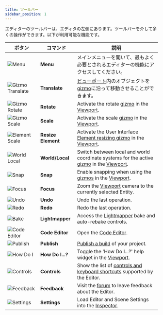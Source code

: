 ```yaml
---
title: ツールバー
sidebar_position: 1
---
```


エディターのツールバーは、エディタの左側にあります。ツールバーを介して多くの操作ができます。以下が利用可能な機能です。

| ボタン | コマンド | 説明 |
| ------ | ------- | ----------- |
| ![Menu](/images/user-manual/editor/toolbar/menu.png) | **Menu** | メインメニューを開いて、最もよく必要とされるエディターの機能にアクセスしてください。 |
| ![Gizmo Translate](/images/user-manual/editor/toolbar/translate.png) | **Translate** | [ビューポート](viewport.md)内のオブジェクトを[gizmo](viewport.md#gizmos)に沿って移動させることができます。 |
| ![Gizmo Rotate](/images/user-manual/editor/toolbar/rotate.png) | **Rotate** | Activate the rotate [gizmo](viewport.md#gizmos) in the [Viewport](viewport.md). |
| ![Gizmo Scale](/images/user-manual/editor/toolbar/scale.png) | **Scale** | Activate the scale [gizmo](viewport.md#gizmos) in the [Viewport](viewport.md). |
| ![Element Scale](/images/user-manual/editor/toolbar/resize-element.png) | **Resize Element** | Activate the User Interface [Element resizing gizmo](../user-interface/elements.md#element-resizing) in the [Viewport](viewport.md).  |
| ![World Local](/images/user-manual/editor/toolbar/world-local.png) | **World/Local** | Switch between local and world coordinate systems for the active [gizmo](viewport.md#gizmos) in the [Viewport](viewport.md). |
| ![Snap](/images/user-manual/editor/toolbar/snap.png) | **Snap** | Enable snapping when using the [gizmos](viewport.md#gizmos) in the [Viewport](viewport.md). |
| ![Focus](/images/user-manual/editor/toolbar/focus.png) | **Focus** | Zoom the [Viewport](viewport.md) camera to the currently selected Entity. |
| ![Undo](/images/user-manual/editor/toolbar/undo.png) | **Undo** | Undo the last operation. |
| ![Redo](/images/user-manual/editor/toolbar/redo.png) | **Redo** | Redo the last operation. |
| ![Bake](/images/user-manual/editor/toolbar/lightmapper.png) | **Lightmapper** | Access the [Lightmapper](../graphics/lighting/runtime-lightmaps.md) bake and auto-rebake controls. |
| ![Code Editor](/images/user-manual/editor/toolbar/code-editor.png) | **Code Editor** | Open the [Code Editor](../scripting/code-editor.md). |
| ![Publish](/images/user-manual/editor/toolbar/publish.png) | **Publish** | [Publish a build](../publishing/web/playcanvas-hosting.md#publishing-a-new-build) of your project. |
| ![How Do I](/images/user-manual/editor/toolbar/how-do-i.png) | **How Do I...?** | Toggle the 'How Do I...?' help widget in the [Viewport](viewport.md). |
| ![Controls](/images/user-manual/editor/toolbar/controls.png) | **Controls** | Show the list of [controls and keyboard shortcuts](keyboard-shortcuts.md) supported by the Editor. |
| ![Feedback](/images/user-manual/editor/toolbar/feedback.png) | **Feedback** | Visit the [forum](https://forum.playcanvas.com/t/playcanvas-editor-feedback) to leave feedback about the Editor. |
| ![Settings](/images/user-manual/editor/toolbar/settings.png) | **Settings** | Load Editor and Scene Settings into the [Inspector](inspector.md). |
